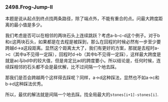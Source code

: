 ### 2498.Frog-Jump-II

本题是说从起点到终点找两条路径，除了端点外，不能有重合的点。问最大跨度距离的最小值是多少。

我们考虑是否可以在相邻的两块石头上连续跳跃？考虑a-b-c-d这个例子。对于b和c这两块石头，如果都是在去程是被踩到，那么在回程的时候必然有一步至少要跨越d->a这段距离。显然这个距离太大了，我们有更好的方案，那就是去程时a->c（其中a不见得一定踩），回程时d->b（其中b不见得一定踩），这样最大跨度是就是ac与bd中的较大值，但是肯定比ad的跨度要小。所以结论是，任何时候，连续踩相邻的石头都不会是最优解，比不过间隔一个地去踩。

那我们是否会跨越两个这样得去踩呢？同样，a->d这种踩法，显然也不如a->c和b->d这种踩法优秀。

所以，最优的解法就是间隔一个地去踩。找全局最大的`stones[i+1]-stones[i]`.
